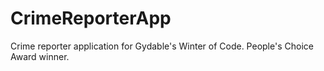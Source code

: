 # CrimeReporterApp
Crime reporter application for Gydable's Winter of Code. People's Choice Award winner.
